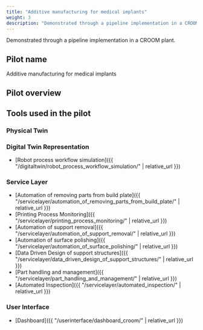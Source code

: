 ```yaml
---
title: "Additive manufacturing for medical implants"
weight: 3
description: "Demonstrated through a pipeline implementation in a CROOM plant."
---
```


Demonstrated through a pipeline implementation in a CROOM plant.

## Pilot name
Additive manufacturing for medical implants

## Pilot overview

## Tools used in the pilot

### Physical Twin


### Digital Twin Representation
- [Robot process workflow simulation]({{ "/digitaltwin/robot_process_workflow_simulation/" | relative_url }})

### Service Layer
- [Automation of removing parts from build plate]({{ "/servicelayer/automation_of_removing_parts_from_build_plate/" | relative_url }})
- [Printing Process Monitoring]({{ "/servicelayer/printing_process_monitoring/" | relative_url }})
- [Automation of support removal]({{ "/servicelayer/automation_of_support_removal/" | relative_url }})
- [Automation of surface polishing]({{ "/servicelayer/automation_of_surface_polishing/" | relative_url }})
- [Data Driven Design of support structures]({{ "/servicelayer/data_driven_design_of_support_structures/" | relative_url }})
- [Part handling and management]({{ "/servicelayer/part_handling_and_management/" | relative_url }})
- [Automated Inspection]({{ "/servicelayer/automated_inspection/" | relative_url }})

### User Interface
- [Dashboard]({{ "/userinterface/dashboard_croom/" | relative_url }})
